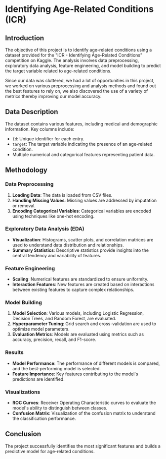 # Identifying Age-Related Conditions (ICR)

## Introduction

The objective of this project is to identify age-related conditions using a dataset provided for the "ICR - Identifying Age-Related Conditions" competition on Kaggle. The analysis involves data preprocessing, exploratory data analysis, feature engineering, and model building to predict the target variable related to age-related conditions.

Since our data was cluttered, we had a lot of opportunities in this project, we worked on various preprocessing and analysis methods and found out the best features to rely on, we also discovered the use of a variety of metrics thereby improving our model accuracy.

## Data Description

The dataset contains various features, including medical and demographic information. Key columns include:
- `Id`: Unique identifier for each entry.
- `target`: The target variable indicating the presence of an age-related condition.
- Multiple numerical and categorical features representing patient data.

## Methodology

### Data Preprocessing

1. **Loading Data**: The data is loaded from CSV files.
2. **Handling Missing Values**: Missing values are addressed by imputation or removal.
3. **Encoding Categorical Variables**: Categorical variables are encoded using techniques like one-hot encoding.

### Exploratory Data Analysis (EDA)

- **Visualization**: Histograms, scatter plots, and correlation matrices are used to understand data distribution and relationships.
- **Summary Statistics**: Descriptive statistics provide insights into the central tendency and variability of features.

### Feature Engineering

- **Scaling**: Numerical features are standardized to ensure uniformity.
- **Interaction Features**: New features are created based on interactions between existing features to capture complex relationships.

### Model Building

1. **Model Selection**: Various models, including Logistic Regression, Decision Trees, and Random Forest, are evaluated.
2. **Hyperparameter Tuning**: Grid search and cross-validation are used to optimize model parameters.
3. **Evaluation Metrics**: Models are evaluated using metrics such as accuracy, precision, recall, and F1-score.

### Results

- **Model Performance**: The performance of different models is compared, and the best-performing model is selected.
- **Feature Importance**: Key features contributing to the model's predictions are identified.

### Visualizations

- **ROC Curves**: Receiver Operating Characteristic curves to evaluate the model's ability to distinguish between classes.
- **Confusion Matrix**: Visualization of the confusion matrix to understand the classification performance.

## Conclusion

The project successfully identifies the most significant features and builds a predictive model for age-related conditions. 




